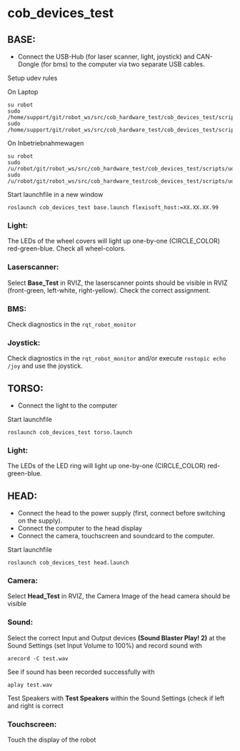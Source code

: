 cob_devices_test
=================


## BASE:
- Connect the USB-Hub (for laser scanner, light, joystick) and CAN-Dongle (for bms) to the computer via two separate USB cables. 

Setup udev rules

On Laptop 
```
su robot
sudo /home/support/git/robot_ws/src/cob_hardware_test/cob_devices_test/scripts/udev_joy.sh
sudo /home/support/git/robot_ws/src/cob_hardware_test/cob_devices_test/scripts/udev_s300.sh
```
On Inbetriebnahmewagen
```
su robot
sudo /u/robot/git/robot_ws/src/cob_hardware_test/cob_devices_test/scripts/udev_joy.sh
sudo /u/robot/git/robot_ws/src/cob_hardware_test/cob_devices_test/scripts/udev_s300.sh
```

Start launchfile in a new window

```roslaunch cob_devices_test base.launch flexisoft_host:=XX.XX.XX.99```

### Light:
The LEDs of the wheel covers will light up one-by-one (CIRCLE_COLOR) red-green-blue.
Check all wheel-colors.

### Laserscanner:
Select **Base_Test** in RVIZ, the laserscanner points should be visible in RVIZ (front-green, left-white, right-yellow).
Check the correct assignment.

### BMS:
Check diagnostics in the `rqt_robot_monitor`

### Joystick:
Check diagnostics in the `rqt_robot_monitor` and/or execute `rostopic echo /joy` and use the joystick.


## TORSO:
- Connect the light to the computer

Start launchfile

```roslaunch cob_devices_test torso.launch```

### Light:
The LEDs of the LED ring will light up one-by-one (CIRCLE_COLOR) red-green-blue.


## HEAD:
- Connect the head to the power supply (first, connect before switching on the supply).
- Connect the computer to the head display
- Connect the camera, touchscreen and soundcard to the computer.

Start launchfile

```roslaunch cob_devices_test head.launch```

### Camera:
Select **Head_Test** in RVIZ, the Camera Image of the head camera should be visible

### Sound: 
Select the correct Input and Output devices **(Sound Blaster Play! 2)** at the Sound Settings (set Input Volume to 100%)
and record sound with 

```arecord -C test.wav```

See if sound has been recorded successfully with

```aplay test.wav```

Test Speakers with **Test Speakers** within the Sound Settings (check if left and right is correct

### Touchscreen:
Touch the display of the robot
